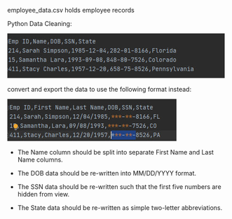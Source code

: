 employee_data.csv holds employee records 

Python Data Cleaning:

<p><img src="original.jpg"></p>

convert and export the data to use the following format instead:

<p><img src="cleaned.jpg"></p>

* The Name column should be split into separate First Name and Last Name columns.


* The DOB data should be re-written into MM/DD/YYYY format.


* The SSN data should be re-written such that the first five numbers are hidden from view.


* The State data should be re-written as simple two-letter abbreviations.